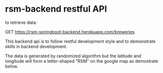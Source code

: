# rsm-backend restful API 
to retrieve data: 

GET https://rsm-springboot-backend.herokuapp.com/breweries

This backend api is to follow restful development style and to demonstrate skills in backend development. 

The data is generated by randomized algorithm but the latitude and longitude will form a letter-shaped "RSM" on the google map as demostrate below. 
